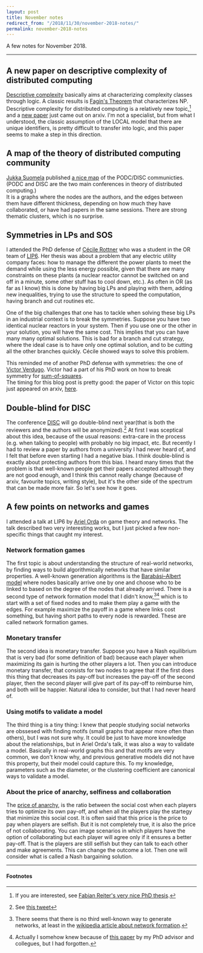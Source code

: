 ```yaml
---
layout: post
title: November notes
redirect_from: "/2018/11/30/november-2018-notes/"
permalink: november-2018-notes
---
```


A few notes for November 2018.

---

## A new paper on descriptive complexity of distributed computing
[Descriptive complexity](https://en.wikipedia.org/wiki/Descriptive_complexity_theory) 
basically aims at characterizing complexity classes through logic. A classic 
results is [Fagin's Theorem](https://en.wikipedia.org/wiki/Descriptive_complexity_theory)
that characterizes NP. 
Descriptive complexity for distributed computing is a relatively new topic,[^1]
and a [new paper](https://arxiv.org/abs/1811.08197) just came out on arxiv.
I'm not a specialist, but from what I understood, the classic assumption of the
LOCAL model that there are unique identifiers, is pretty difficult to transfer 
into logic, and this paper seems to make a step in this direction.

## A map of the theory of distributed computing community 
[Jukka Suomela](https://users.ics.aalto.fi/suomela/) published
[a nice map](https://plus.google.com/+JukkaSuomela/posts/JgWYFk4XzWW) of the 
PODC/DISC communicties. (PODC and DISC are the two main conferences in theory 
of distributed computing.)  
It is a graphs where the nodes are the authors, and the edges between them 
have different thickness, 
depending on how much they have collaborated, or have had papers in the same 
sessions. There are strong thematic clusters, which is no surprise.

## Symmetries in LPs and SOS
I attended the PhD defense of 
[Cécile Rottner](https://www.lip6.fr/actualite/personnes-fiche.php?ident=D1634)
who was a student in the OR team of [LIP6](https://www.lip6.fr/?LANG=en). 
Her thesis was about a problem that
any electric utility company faces: how to manage the different the power plants
to meet the demand while using the less energy possible, given that there are 
many constraints on these plants (a nuclear reactor cannot be switched on and 
off in a minute, some other stuff has to cool down, etc.). As often in OR (as far as
I know) this is done by having big LPs and playing with them, adding new 
inequalities, trying to use the structure to speed the computation, having 
branch and cut routines etc. 

One of the big challenges that one has to tackle when solving these big LPs 
in an industrial context is to break the symmetries.
Suppose you have two identical 
nuclear reactors in your system. Then if you use one or the other in your solution, 
you will have the same cost. This implies that you can have many many optimal 
solutions. This is bad for a branch and cut 
strategy, where the ideal case is to have only one optimal solution, and to be 
cutting all the other branches quickly. Cécile showed ways to solve this problem.

This reminded me of another PhD defense with symmetries: the one of 
[Victor Verdugo](https://sites.google.com/view/vverdugo/). Victor had a part of 
his PhD work on how to break symmetry for 
[sum-of-squares](https://en.wikipedia.org/wiki/Sum-of-squares_optimization).  
The timing for this blog post is pretty good: the paper of Victor on this topic 
just appeared on arxiv, 
[here](https://arxiv.org/abs/1811.08539).

## Double-blind for DISC
The conference [DISC](http://www.disc-conference.org/wp/) will go 
double-blind next year(that is both the reviewers and the authors will
be anonymized).[^2] At first I was sceptical about this idea, 
because of the usual reasons: extra-care in the process (e.g. when talking to 
people) with probably no big impact, etc. But recently I had to review a paper by 
authors from a university I had never heard of, and I felt that before even 
starting I had a negative bias. I think double-blind is exactly about 
protecting authors from this bias. I heard many times that the 
problem is that well-known people get their papers accepted although 
they are not good enough, and I think this cannot really change (because 
of arxiv, favourite topics, writing style), but it's the other side of the 
spectrum that can be made more fair. So let's see how it goes.

## A few points on networks and games
I attended a talk at LIP6 by 
[Ariel Orda](http://webee.technion.ac.il/Sites/People/ArielOrda/) on game theory 
and networks. The talk described two very interesting works, but 
I just picked a few non-specific things that caught my interest. 

### Network formation games
The first topic is about understanding the structure of real-world networks, by 
finding ways to build algorithmically networks that have similar properties. 
A well-known generation algorithms is the 
[Barabási–Albert model](https://en.wikipedia.org/wiki/Barab%C3%A1si%E2%80%93Albert_model) 
where nodes basically arrive one by one and choose who to be linked to 
based on the degree of the nodes that already arrived. There is a second 
type of network formation model that I didn't know,[^3][^4] which is to start 
with a set of fixed nodes and to make them play a game with the edges. 
For example maximize the payoff in a game where links cost something, 
but having short paths to every node is rewarded. 
These are called network formation games.  

### Monetary transfer
The second idea is monetary transfer. Suppose you have a Nash equilibrium 
that is very bad (for some definition of bad) because each player when 
maximizing its gain is hurting the other players a lot. Then you can introduce
monetary transfer, that consists for two nodes to agree that if the 
first does this thing that decreases its pay-off but increases the pay-off 
of the second player, then the second player will give part of its 
pay-off to reimburse him, and both will be happier. Natural idea to 
consider, but that I had never heard of.

### Using motifs to validate a model
The third thing is a tiny thing: I knew that people studying social 
networks are obssesed with finding motifs (small graphs that appear more 
often than others), but I was not sure why. It could be just to have 
more knowledge about the relationships, but in Ariel Orda's talk, it was 
also a way to validate a model. Basically in real-world graphs this and that 
motifs are very common, we don't know why, and previous generative 
models did not have this property, but their model could capture this. 
To my knowledge, parameters such as the diameter, or the clustering 
coefficient are canonical ways to validate a model.

### About the price of anarchy, selfiness and collaboration
The [price of anarchy](https://en.wikipedia.org/wiki/Price_of_anarchy), 
is the ratio between the social cost when each players tries to optimize 
its own pay-off, and when all the players play the startegy that minimize 
this social cost. It is often said that this price is the price to pay 
when players are selfish. But it is not completely true, it is also the 
price of not collaborating. You can image scenarios in which players have
the option of collaborating but each player will agree only if it ensures 
 a better pay-off. That is the players are still selfish but 
they can talk to each other and make agreements. 
This can change the outcome a lot. Then one 
will consider what is called a Nash bargaining solution.

---

#### Footnotes 
[^1]: If you are interested, see [Fabian Reiter's very nice PhD thesis](https://arxiv.org/abs/1805.06238).
[^2]: See [this tweet](https://twitter.com/JukkaSuomela/status/1065259077738082304)
[^3]: There seems that there is no third well-known way to generate networks, at least in the [wikipedia article about network formation](https://en.wikipedia.org/wiki/Network_formation).
[^4]: Actually I somehow knew because of [this paper](https://dl.acm.org/citation.cfm?doid=3178876.3186122) by my PhD advisor and collegues, but I had forgotten.

